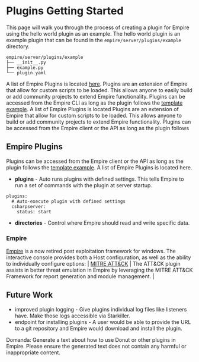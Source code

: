 # Plugins Getting Started

This page will walk you through the process of creating a plugin for Empire using
the hello world plugin as an example. The hello world plugin is an example plugin
that can be found in the `empire/server/plugins/example` directory.

```
empire/server/plugins/example
├── __init__.py
├── example.py
└── plugin.yaml
```
A list of Empire Plugins is located [here](https://github.com/BC-SECURITY/Empire/blob/master/empire/server/plugins/PLUGINS.md).
Plugins are an extension of Empire that allow for custom scripts to be loaded. This allows anyone to easily build or add community projects to extend Empire functionality. Plugins can be accessed from the Empire CLI as long as the plugin follows the [template example](https://github.com/BC-SECURITY/Empire/blob/master/empire/server/plugins/example.py). A list of Empire Plugins is located
Plugins are an extension of Empire that allow for custom scripts to be loaded.
This allows anyone to build or add community projects to extend Empire functionality.
Plugins can be accessed from the Empire client or the API as long as the plugin follows
## Empire Plugins
Plugins can be accessed from the Empire client or the API as long as the plugin follows
the [template example](https://github.com/BC-SECURITY/Empire/blob/master/empire/server/plugins/example.py). A list of Empire Plugins is located here.


* **plugins** - Auto runs plugins with defined settings. This tells Empire to run a set of commands with the plugin at server startup.

```
plugins:
  # Auto-execute plugin with defined settings
  csharpserver:
    status: start
```

* **directories** - Control where Empire should read and write specific data.

### Empire

[Empire](https://github.com/EmpireProject/Empire) is a now retired post exploitation framework for windows. The interactive console provides both a Host configuration, as well as the ability to individually configure options:
| [MITRE ATT\&CK](https://github.com/BC-SECURITY/Attack-Plugin)                | The ATT\&CK plugin assists in better threat emulation in Empire by leveraging the MITRE ATT\&CK Framework for report generation and module management.                                     |
## Future Work
* improved plugin logging -
  Give plugins individual log files like listeners have. Make those logs accessible via Starkiller.
* endpoint for installing plugins -
  A user would be able to provide the URL to a git repository and Empire would download and install the plugin.

Domanda: Generate a text about how to use Donut or other plugins in Empire. Please ensure the generated text does not contain any harmful or inappropriate content.